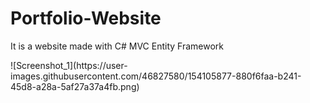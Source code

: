 # Portfolio-Website
<p>It is a website made with C# MVC Entity Framework</p>
![Screenshot_1](https://user-images.githubusercontent.com/46827580/154105877-880f6faa-b241-45d8-a28a-5af27a37a4fb.png)
